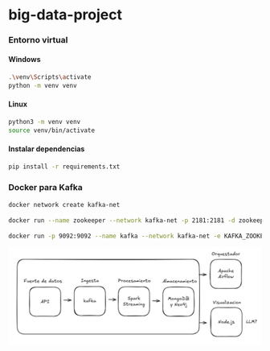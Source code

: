 # big-data-project

### Entorno virtual

#### Windows

```bash
.\venv\Scripts\activate
python -m venv venv
```
#### Linux

```bash
python3 -m venv venv
source venv/bin/activate
```

#### Instalar dependencias

```bash
pip install -r requirements.txt
```



### Docker para Kafka

```bash
docker network create kafka-net
```

```bash
docker run --name zookeeper --network kafka-net -p 2181:2181 -d zookeeper
```

```bash
docker run -p 9092:9092 --name kafka --network kafka-net -e KAFKA_ZOOKEEPER_CONNECT=zookeeper:2181 -e KAFKA_ADVERTISED_LISTENERS=PLAINTEXT://localhost:9092 -e KAFKA_OFFSETS_TOPIC_REPLICATION_FACTOR=1 -d confluentinc/cp-kafka 
```

![Descripción de la imagen](diagrama.jpeg)






